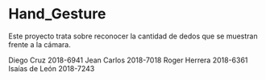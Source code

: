 # Hand_Gesture
Este proyecto trata sobre reconocer la cantidad de dedos que se muestran frente a la cámara.

Diego Cruz 2018-6941  Jean Carlos 2018-7018  Roger Herrera 2018-6361  Isaías de León 2018-7243
